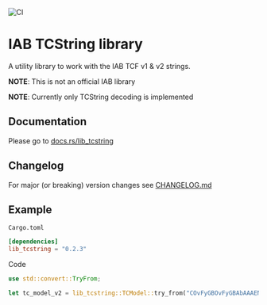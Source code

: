 ![CI](https://github.com/advancedSTORE/lib_tcstring/workflows/CI/badge.svg)

# IAB TCString library
A utility library to work with the IAB TCF v1 & v2 strings.

**NOTE**: This is not an official IAB library

**NOTE**: Currently only TCString decoding is implemented

## Documentation
Please go to [docs.rs/lib_tcstring](https://docs.rs/lib_tcstring)

## Changelog
For major (or breaking) version changes see [CHANGELOG.md](./CHANGELOG.md)

## Example
`Cargo.toml`
```toml
[dependencies]
lib_tcstring = "0.2.3"
```

Code
```rust
use std::convert::TryFrom;

let tc_model_v2 = lib_tcstring::TCModel::try_from("COvFyGBOvFyGBAbAAAENAPCAAOAAAAAAAAAAAEEUACCKAAA");
```